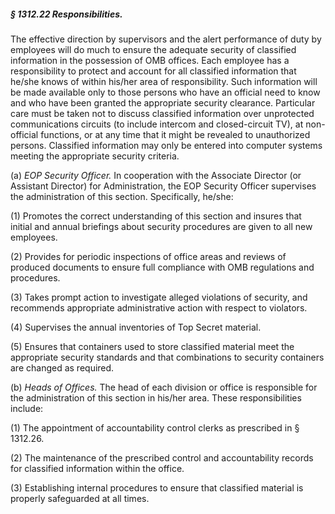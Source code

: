 ##### § 1312.22 Responsibilities. #####

The effective direction by supervisors and the alert performance of duty by employees will do much to ensure the adequate security of classified information in the possession of OMB offices. Each employee has a responsibility to protect and account for all classified information that he/she knows of within his/her area of responsibility. Such information will be made available only to those persons who have an official need to know and who have been granted the appropriate security clearance. Particular care must be taken not to discuss classified information over unprotected communications circuits (to include intercom and closed-circuit TV), at non-official functions, or at any time that it might be revealed to unauthorized persons. Classified information may only be entered into computer systems meeting the appropriate security criteria.

(a) *EOP Security Officer.* In cooperation with the Associate Director (or Assistant Director) for Administration, the EOP Security Officer supervises the administration of this section. Specifically, he/she:

(1) Promotes the correct understanding of this section and insures that initial and annual briefings about security procedures are given to all new employees.

(2) Provides for periodic inspections of office areas and reviews of produced documents to ensure full compliance with OMB regulations and procedures.

(3) Takes prompt action to investigate alleged violations of security, and recommends appropriate administrative action with respect to violators.

(4) Supervises the annual inventories of Top Secret material.

(5) Ensures that containers used to store classified material meet the appropriate security standards and that combinations to security containers are changed as required.

(b) *Heads of Offices.* The head of each division or office is responsible for the administration of this section in his/her area. These responsibilities include:

(1) The appointment of accountability control clerks as prescribed in § 1312.26.

(2) The maintenance of the prescribed control and accountability records for classified information within the office.

(3) Establishing internal procedures to ensure that classified material is properly safeguarded at all times.